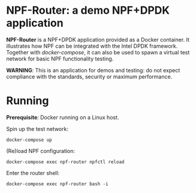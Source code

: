 # NPF-Router: a demo NPF+DPDK application

**NPF-Router** is a NPF+DPDK application provided as a Docker container.
It illustrates how NPF can be integrated with the Intel DPDK framework.
Together with _docker-compose_, it can also be used to spawn a virtual test
network for basic NPF functionality testing.

**WARNING**: This is an application for demos and testing: do not expect
compliance with the standards, security or maximum performance.

# Running

**Prerequisite**: Docker running on a Linux host.

Spin up the test network:
```shell
docker-compose up
```

(Re)load NPF configuration:
```shell
docker-compose exec npf-router npfctl reload
```

Enter the router shell:
```shell
docker-compose exec npf-router bash -i
```
